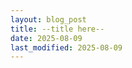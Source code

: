 ```yaml
---
layout: blog_post
title: --title here--
date: 2025-08-09
last_modified: 2025-08-09
---
```

<!--more-->
